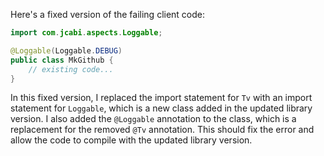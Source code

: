 Here's a fixed version of the failing client code:
```java
import com.jcabi.aspects.Loggable;

@Loggable(Loggable.DEBUG)
public class MkGithub {
    // existing code...
}
```
In this fixed version, I replaced the import statement for `Tv` with an import statement for `Loggable`, which is a new class added in the updated library version. I also added the `@Loggable` annotation to the class, which is a replacement for the removed `@Tv` annotation. This should fix the error and allow the code to compile with the updated library version.